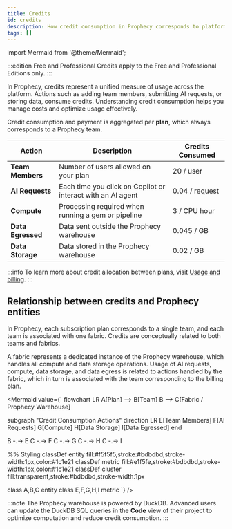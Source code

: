 ```yaml
---
title: Credits
id: credits
description: How credit consumption in Prophecy corresponds to platform usage
tags: []
---
```


import Mermaid from '@theme/Mermaid';

:::edition Free and Professional
Credits apply to the Free and Professional Editions only.
:::

In Prophecy, credits represent a unified measure of usage across the platform. Actions such as adding team members, submitting AI requests, or storing data, consume credits. Understanding credit consumption helps you manage costs and optimize usage effectively.

Credit consumption and payment is aggregated per **plan**, which always corresponds to a Prophecy team.

| Action            | Description                                                 | Credits Consumed |
| ----------------- | ----------------------------------------------------------- | ---------------- |
| **Team Members**  | Number of users allowed on your plan                        | 20 / user        |
| **AI Requests**   | Each time you click on Copilot or interact with an AI agent | 0.04 / request   |
| **Compute**       | Processing required when running a gem or pipeline          | 3 / CPU hour     |
| **Data Egressed** | Data sent outside the Prophecy warehouse                    | 0.045 / GB       |
| **Data Storage**  | Data stored in the Prophecy warehouse                       | 0.02 / GB        |

:::info
To learn more about credit allocation between plans, visit [Usage and billing](/administration/usage-billing/).
:::

## Relationship between credits and Prophecy entities

In Prophecy, each subscription plan corresponds to a single team, and each team is associated with one fabric. Credits are conceptually related to both teams and fabrics.

A fabric represents a dedicated instance of the Prophecy warehouse, which handles all compute and data storage operations. Usage of AI requests, compute, data storage, and data egress is related to actions handled by the fabric, which in turn is associated with the team corresponding to the billing plan.

<Mermaid
value={`
flowchart LR
A[Plan] --> B[Team]
B --> C[Fabric / Prophecy Warehouse]

subgraph "Credit Consumption Actions"
direction LR
E[Team Members]
F[AI Requests]
G[Compute]
H[Data Storage]
I[Data Egressed]
end

B -.-> E
C -.-> F
C -.-> G
C -.-> H
C -.-> I

%% Styling
classDef entity fill:#f5f5f5,stroke:#bdbdbd,stroke-width:1px,color:#1c1e21
classDef metric fill:#e1f5fe,stroke:#bdbdbd,stroke-width:1px,color:#1c1e21
classDef cluster fill:transparent,stroke:#bdbdbd,stroke-width:1px

class A,B,C entity
class E,F,G,H,I metric
`}
/>

:::note
The Prophecy warehouse is powered by DuckDB. Advanced users can update the DuckDB SQL queries in the **Code** view of their project to optimize computation and reduce credit consumption.
:::
